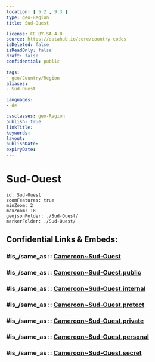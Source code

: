 ```yaml
---
location: [ 5.2 , 9.3 ] 
type: geo-Region
title: Sud-Ouest

license: CC BY-SA 4.0
source: https://datahub.io/core/country-codes
isDeleted: false
isReadOnly: false
draft: false
confidential: public

tags:
- geo/Country/Region
aliases:
- Sud-Ouest

Languages:
- de

cssclasses: geo-Region
publish: true
linkTitle: 
keywords: 
layout: 
publishDate: 
expiryDate: 
---
```


# Sud-Ouest

```leaflet
id: Sud-Ouest
zoomFeatures: true 
minZoom: 2 
maxZoom: 18
geojsonFolder: ./Sud-Ouest/
markerFolder: ./Sud-Ouest/
```


## Confidential Links & Embeds: 

### #is_/same_as :: [Cameroon~Sud-Ouest](/_Standards/Earth/Continent/Africa/Africa~Central/Cameroon/regions~Cameroon/Cameroon~Sud-Ouest.md) 

### #is_/same_as :: [Cameroon~Sud-Ouest.public](/_public/Earth/Continent/Africa/Africa~Central/Cameroon/regions~Cameroon/Cameroon~Sud-Ouest.public.md) 

### #is_/same_as :: [Cameroon~Sud-Ouest.internal](/_internal/Earth/Continent/Africa/Africa~Central/Cameroon/regions~Cameroon/Cameroon~Sud-Ouest.internal.md) 

### #is_/same_as :: [Cameroon~Sud-Ouest.protect](/_protect/Earth/Continent/Africa/Africa~Central/Cameroon/regions~Cameroon/Cameroon~Sud-Ouest.protect.md) 

### #is_/same_as :: [Cameroon~Sud-Ouest.private](/_private/Earth/Continent/Africa/Africa~Central/Cameroon/regions~Cameroon/Cameroon~Sud-Ouest.private.md) 

### #is_/same_as :: [Cameroon~Sud-Ouest.personal](/_personal/Earth/Continent/Africa/Africa~Central/Cameroon/regions~Cameroon/Cameroon~Sud-Ouest.personal.md) 

### #is_/same_as :: [Cameroon~Sud-Ouest.secret](/_secret/Earth/Continent/Africa/Africa~Central/Cameroon/regions~Cameroon/Cameroon~Sud-Ouest.secret.md)

